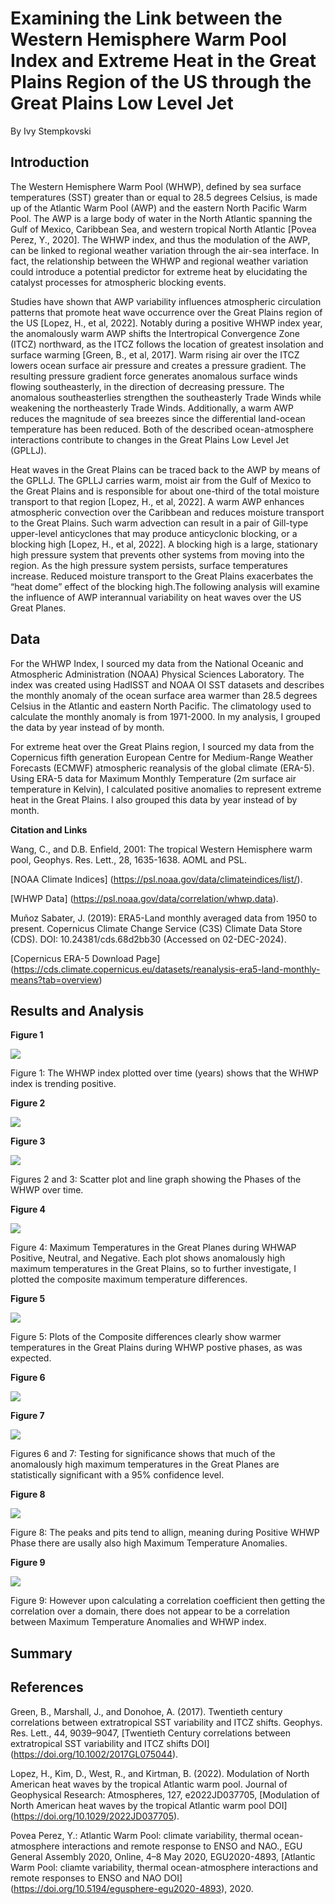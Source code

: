 # **Examining the Link between the Western Hemisphere Warm Pool Index and Extreme Heat in the Great Plains Region of the US through the Great Plains Low Level Jet**
By Ivy Stempkovski

## **Introduction**
The Western Hemisphere Warm Pool (WHWP), defined by sea surface temperatures (SST) greater than or equal to 28.5 degrees Celsius, is made up of the Atlantic Warm Pool (AWP) and the eastern North Pacific Warm Pool. The AWP is a large body of water in the North Atlantic spanning the Gulf of Mexico, Caribbean Sea, and western tropical North Atlantic [Povea Perez, Y., 2020]. The WHWP index, and thus the modulation of the AWP, can be linked to regional weather variation through the air-sea interface. In fact, the relationship between the WHWP and regional weather variation could introduce a potential predictor for extreme heat by elucidating the catalyst processes for atmospheric blocking events. 

Studies have shown that AWP variability influences atmospheric circulation patterns that promote heat wave occurrence over the Great Plains region of the US [Lopez, H., et al, 2022]. Notably during a positive WHWP index year, the anomalously warm AWP shifts the Intertropical Convergence Zone (ITCZ) northward, as the ITCZ follows the location of greatest insolation and surface warming [Green, B., et al, 2017]. Warm rising air over the ITCZ lowers ocean surface air pressure and creates a pressure gradient. The resulting pressure gradient force generates anomalous surface winds flowing southeasterly, in the direction of decreasing pressure. The anomalous southeasterlies strengthen the southeasterly Trade Winds while weakening the northeasterly Trade Winds. Additionally, a warm AWP reduces the magnitude of sea breezes since the differential land-ocean temperature has been reduced. Both of the described ocean-atmosphere interactions contribute to changes in the Great Plains Low Level Jet (GPLLJ). 

Heat waves in the Great Plains can be traced back to the AWP by means of the GPLLJ. The GPLLJ carries warm, moist air from the Gulf of Mexico to the Great Plains and is responsible for about one-third of the total moisture transport to that region [Lopez, H., et al, 2022]. A warm AWP enhances atmospheric convection over the Caribbean and reduces moisture transport to the Great Plains. Such warm advection can result in a pair of Gill-type upper-level anticyclones that may produce anticyclonic blocking, or a blocking high [Lopez, H., et al, 2022]. A blocking high is a large, stationary high pressure system that prevents other systems from moving into the region. As the high pressure system persists, surface temperatures increase. Reduced moisture transport to the Great Plains exacerbates the “heat dome” effect of the blocking high.The following analysis will examine the influence of AWP interannual variability on heat waves over the US Great Planes.

## **Data**
For the WHWP Index, I sourced my data from the National Oceanic and Atmospheric Administration (NOAA) Physical Sciences Laboratory. The index was created using HadISST and NOAA OI SST datasets and describes the monthly anomaly of the ocean surface area warmer than 28.5 degrees Celsius in the Atlantic and eastern North Pacific. The climatology used to calculate the monthly anomaly is from 1971-2000. In my analysis, I grouped the data by year instead of by month.

For extreme heat over the Great Plains region, I sourced my data from the Copernicus fifth generation European Centre for Medium-Range Weather Forecasts (ECMWF) atmospheric reanalysis of the global climate (ERA-5). Using ERA-5 data for Maximum Monthly Temperature (2m surface air temperature in Kelvin), I calculated positive anomalies to represent extreme heat in the Great Plains. I also grouped this data by year instead of by month.

**Citation and Links**

Wang, C., and D.B. Enfield, 2001: The tropical Western Hemisphere warm pool, Geophys. Res. Lett., 28, 1635-1638. AOML and PSL.

[NOAA Climate Indices] (https://psl.noaa.gov/data/climateindices/list/).

[WHWP Data] (https://psl.noaa.gov/data/correlation/whwp.data).

Muñoz Sabater, J. (2019): ERA5-Land monthly averaged data from 1950 to present. Copernicus Climate Change Service (C3S) Climate Data Store (CDS). DOI: 10.24381/cds.68d2bb30 (Accessed on 02-DEC-2024).

[Copernicus ERA-5 Download Page] (https://cds.climate.copernicus.eu/datasets/reanalysis-era5-land-monthly-means?tab=overview)

## **Results and Analysis**

**Figure 1**

![](/figures/clim680_figure1.png)

Figure 1: The WHWP index plotted over time (years) shows that the WHWP index is trending positive.

**Figure 2**

![](/figures/clim680_figure2.png)

**Figure 3**

![](/figures/clim680_fig3.png)

Figures 2 and 3: Scatter plot and line graph showing the Phases of the WHWP over time. 

**Figure 4**

![](/figures/clim680_fig4.png)

Figure 4: Maximum Temperatures in the Great Planes during WHWAP Positive, Neutral, and Negative. Each plot shows anomalously high maximum temperatures in the Great Plains, so to further investigate, I plotted the composite maximum temperature differences.

**Figure 5**

![](/figures/clim680_fig5.png)

Figure 5: Plots of the Composite differences clearly show warmer temperatures in the Great Plains during WHWP postive phases, as was expected.

**Figure 6**

![](/figures/clim680_fig6.png)

**Figure 7**

![](/figures/clim680_fig7.png)

Figures 6 and 7: Testing for significance shows that much of the anomalously high maximum temperatures in the Great Planes are statistically significant with a 95% confidence level. 

**Figure 8**

![](/figures/clim680_fig8.png)

Figure 8: The peaks and pits tend to allign, meaning during Positive WHWP Phase there are usally also high Maximum Temperature Anomalies.

**Figure 9**

![](/figures/clim680_fig9.png)

Figure 9: However upon calculating a correlation coefficient then getting the correlation over a domain, there does not appear to be a correlation between Maximum Temperature Anomalies and WHWP index. 

## **Summary**

## **References**
Green, B., Marshall, J., and Donohoe, A. (2017). Twentieth century correlations between extratropical SST variability and ITCZ shifts. Geophys. Res. Lett., 44, 9039–9047, [Twentieth Century correlations between extratropical SST variability and ITCZ shifts DOI] (https://doi.org/10.1002/2017GL075044).

Lopez, H., Kim, D., West, R., and Kirtman, B. (2022). Modulation of North American heat waves by the tropical Atlantic warm pool. Journal of Geophysical Research: Atmospheres, 127, e2022JD037705, [Modulation of North American heat waves by the tropical Atlantic warm pool DOI] (https://doi.org/10.1029/2022JD037705).

Povea Perez, Y.: Atlantic Warm Pool: climate variability, thermal ocean-atmosphere interactions and remote response to ENSO and NAO., EGU General Assembly 2020, Online, 4–8 May 2020, EGU2020-4893, [Atlantic Warm Pool: cliamte variability, thermal ocean-atmosphere interactions and remote responses to ENSO and NAO DOI] (https://doi.org/10.5194/egusphere-egu2020-4893), 2020.
